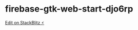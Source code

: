 # firebase-gtk-web-start-djo6rp

[Edit on StackBlitz ⚡️](https://stackblitz.com/edit/firebase-gtk-web-start-djo6rp)